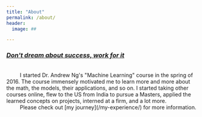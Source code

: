 ```yaml
---
title: "About"
permalink: /about/
header:
  image: ##

---
```


### *<u>Don't dream about success, work for it</u>*
<br />
&nbsp;&nbsp;&nbsp;&nbsp;&nbsp;&nbsp;&nbsp;&nbsp; I started Dr. Andrew Ng's "Machine Learning" course in the spring of 2016. The course immensely motivated me to learn more and more about the math, the models, their applications, and so on. I started taking other courses online, flew to the US from India to pursue a Masters, applied the learned concepts on projects, interned at a firm, and a lot more.<br />
&nbsp;&nbsp;&nbsp;&nbsp;&nbsp;&nbsp;&nbsp;&nbsp; Please check out [my journey](/my-experience/) for more information.

